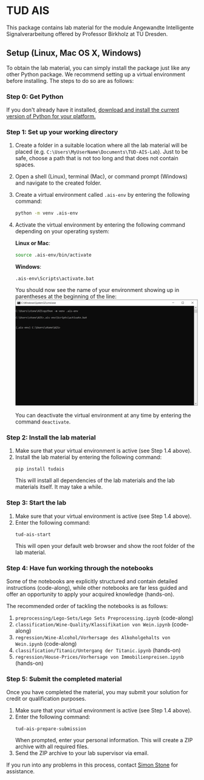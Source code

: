 # TUD AIS
This package contains lab material for the module Angewandte Intelligente Signalverarbeitung offered by Professor 
Birkholz at TU Dresden.


## Setup (Linux, Mac OS X, Windows)
To obtain the lab material, you can simply install the package just like any other Python package. We recommend 
setting up a virtual environment before installing. The steps to do so are as follows:

### Step 0: Get Python
If you don't already have it installed, [download and install the current version of Python for your platform.](https://www.python.org/downloads/)

### Step 1: Set up your working directory
1. Create a folder in a suitable location where all the lab material will be placed 
(e.g. ``C:\Users\MyUserName\Documents\TUD-AIS-Lab``). Just to be safe, choose a path that is not too long and that 
does not contain spaces.
2. Open a shell (Linux), terminal (Mac), or command prompt (Windows) and navigate to the created folder.
3. Create a virtual environment called ``.ais-env`` by entering the following command:
    ```bash
    python -m venv .ais-env
    ```
4. Activate the virtual environment by entering the following command depending on your operating system:

    **Linux or Mac**:
    ```bash
    source .ais-env/bin/activate
    ```
    **Windows**:
    ```
    .ais-env\Scripts\activate.bat
    ```
    You should now see the name of your environment showing up in parentheses at the beginning of the line:
    ![Screenshot showing the active virtual environment in the command prompt](doc/img/fig-activate-venv.png "Active virtual environment")
    
    You can deactivate the virtual environment at any time by entering the command ``deactivate``.

### Step 2: Install the lab material
1. Make sure that your virtual environment is active (see Step 1.4 above).
2. Install the lab material by entering the following command:
    ```
    pip install tudais
    ```
   This will install all dependencies of the lab materials and the lab materials 
   itself. It may take a while.
   
### Step 3: Start the lab
1. Make sure that your virtual environment is active (see Step 1.4 above).
2. Enter the following command:
   ```
   tud-ais-start
   ```
   This will open your default web browser and show the root folder of the lab material.
   
### Step 4: Have fun working through the notebooks
Some of the notebooks are explicitly structured and contain detailed instructions 
(code-along), while other notebooks are far less guided and offer an opportunity to 
apply your acquired knowledge (hands-on).

The recommended order of tackling the notebooks is as follows:
1. `preprocessing/Lego-Sets/Lego Sets Preprocessing.ipynb` (code-along)
2. `classification/Wine-Quality/Klassifikation von Wein.ipynb` (code-along)
3. `regression/Wine-Alcohol/Vorhersage des Alkoholgehalts von Wein.ipynb` (code-along)
4. `classification/Titanic/Untergang der Titanic.ipynb` (hands-on) 
5. `regression/House-Prices/Vorhersage von Immobilienpreisen.ipynb` (hands-on)
   
### Step 5: Submit the completed material
Once you have completed the material, you may submit your solution for 
credit or qualification purposes.
1. Make sure that your virtual environment is active (see Step 1.4 above).
2. Enter the following command:
   ```
   tud-ais-prepare-submission
   ```
   When prompted, enter your personal information. This will create a ZIP archive 
   with all required files.
3. Send the ZIP archive to your lab supervisor via email.

If you run into any problems in this process, contact [Simon Stone](mailto:simon.stone@tu-dresden.de?subject=Praktikum%20AIS) for 
assistance.
   
   


 
 



